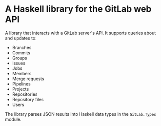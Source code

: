 # A Haskell library for the GitLab web API

A library that interacts with a GitLab server's API. It supports
queries about and updates to:

* Branches
* Commits
* Groups
* Issues
* Jobs
* Members
* Merge requests
* Pipelines
* Projects
* Repositories
* Repository files
* Users

The library parses JSON results into Haskell data types in the
`GitLab.Types` module.
